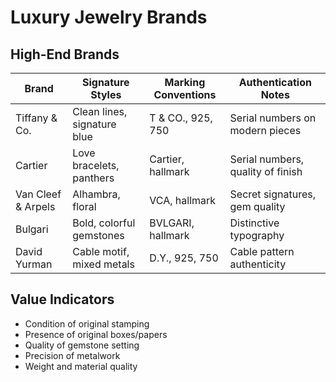 # Luxury Jewelry Brands

## High-End Brands
| Brand | Signature Styles | Marking Conventions | Authentication Notes |
|-------|-----------------|-------------------|-------------------|
| Tiffany & Co. | Clean lines, signature blue | T & CO., 925, 750 | Serial numbers on modern pieces |
| Cartier | Love bracelets, panthers | Cartier, hallmark | Serial numbers, quality of finish |
| Van Cleef & Arpels | Alhambra, floral | VCA, hallmark | Secret signatures, gem quality |
| Bulgari | Bold, colorful gemstones | BVLGARI, hallmark | Distinctive typography |
| David Yurman | Cable motif, mixed metals | D.Y., 925, 750 | Cable pattern authenticity |

## Value Indicators
- Condition of original stamping
- Presence of original boxes/papers
- Quality of gemstone setting
- Precision of metalwork
- Weight and material quality